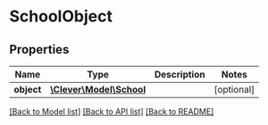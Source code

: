 # SchoolObject

## Properties
Name | Type | Description | Notes
------------ | ------------- | ------------- | -------------
**object** | [**\Clever\Model\School**](School.md) |  | [optional] 

[[Back to Model list]](../README.md#documentation-for-models) [[Back to API list]](../README.md#documentation-for-api-endpoints) [[Back to README]](../README.md)


